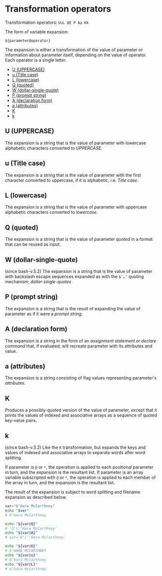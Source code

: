 # Transformation operators

Transformation operators: `UuL QE P Aa Kk`

The form of variable expansion:

    ${parameter@operator}

The expansion is either a transformation of the value of parameter or information about parameter itself, depending on the value of operator. Each operator is a single letter.

<!-- TOC -->

- [U (UPPERCASE)](#u-uppercase)
- [u (Title case)](#u-title-case)
- [L (lowercase)](#l-lowercase)
- [Q (quoted)](#q-quoted)
- [W (dollar-single-quote)](#w-dollar-single-quote)
- [P (prompt string)](#p-prompt-string)
- [A (declaration form)](#a-declaration-form)
- [a (attributes)](#a-attributes)
- [K](#k)
- [k](#k)

<!-- /TOC -->

## U (UPPERCASE)
The expansion is a string that is the value of parameter with lowercase alphabetic characters converted to *UPPERCASE*.

## u (Title case)
The expansion is a string that is the value of parameter with the first character converted to uppercase, if it is alphabetic; i.e. *Title case*.

## L (lowercase)
The expansion is a string that is the value of parameter with uppercase alphabetic characters converted to *lowercase*.

## Q (quoted)
The expansion is a string that is the value of parameter *quoted* in a format that can be reused as input.

## W (dollar-single-quote)
(since bash-v.5.2) The expansion is a string that is the value of parameter with backslash escape sequences expanded as with the `$'…'` quoting mechanism; *dollar-single-quotes*

## P (prompt string)
The expansion is a string that is the result of expanding the value of parameter as if it were a *prompt string*.

## A (declaration form)
The expansion is a string in the form of an *assignment statement* or *declare command* that, if evaluated, will recreate parameter with its attributes and value.

## a (attributes)
The expansion is a string consisting of flag values representing parameter's *attributes*.

## K
Produces a possibly-quoted version of the value of parameter, except that it prints the values of indexed and associative arrays as a sequence of quoted key-value pairs.

## k
(since bash-v.5.2) Like the `K` transformation, but expands the keys and values of indexed and associative arrays to separate words after word splitting.



If parameter is `@` or `*`, the operation is applied to each positional parameter in turn, and the expansion is the resultant list. If parameter is an array variable subscripted with `@` or `*`, the operation is applied to each member of the array in turn, and the expansion is the resultant list.

The result of the expansion is subject to word splitting and filename expansion as described below.

```bash
var="O'Hara McCarthney"
echo "$var"
# O'Hara McCarthney

echo "${var@Q}"
# 'O'\''Hara McCarthney'
echo "${var@A}"
# var='O'\''Hara McCarthney'

echo "${var@U}"
# O'HARA MCCARTHNEY
echo "${var@u}"
# O'Hara McCarthney
echo "${var@L}"
# o'hara mccarthney
```
